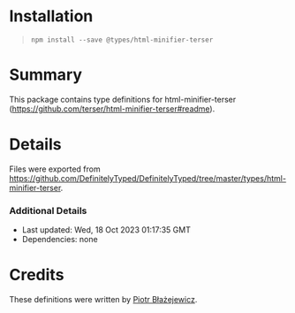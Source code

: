 # Installation
> `npm install --save @types/html-minifier-terser`

# Summary
This package contains type definitions for html-minifier-terser (https://github.com/terser/html-minifier-terser#readme).

# Details
Files were exported from https://github.com/DefinitelyTyped/DefinitelyTyped/tree/master/types/html-minifier-terser.

### Additional Details
 * Last updated: Wed, 18 Oct 2023 01:17:35 GMT
 * Dependencies: none

# Credits
These definitions were written by [Piotr Błażejewicz](https://github.com/peterblazejewicz).
